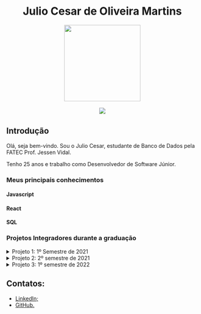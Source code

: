 <body>
  <div align="center">
    <h1>Julio Cesar de Oliveira Martins</h1>
    <kbd><img src="https://avatars.githubusercontent.com/u/49699769?s=400&u=b3668d7972d97e054e42d1695779df65794a3ce1&v=4" width="200px" height="200px"/></kbd>
    <p><a href="https://www.linkedin.com/in/juliocesar2811/"><img src="https://img.shields.io/badge/LinkedIn-0077B5?style=for-the-badge&logo=linkedin&logoColor=white"/></a></p>
  </div>
</body>

## Introdução

Olá, seja bem-vindo. Sou o Julio Cesar, estudante de Banco de Dados pela FATEC Prof. Jessen Vidal. 

Tenho 25 anos e trabalho como Desenvolvedor de Software Júnior. <br/>


### Meus principais conhecimentos

#### Javascript


#### React

#### SQL


### Projetos Integradores durante a graduação 
<details >
  <summary>Projeto 1: 1º Semestre de 2021</summary>
  
  # Projeto 1: 1º Semestre de 2021

  ### Parceiro Acadêmico
  Fatec Prof. Jessen Vidal (proposta realizada pelo docente responsável pela disciplina que ordenou o projeto)


  ### Visão do Projeto
  A proposta do projeto foi a elaboração de um website institucional visando a melhoria da visibilidade do centro de convivência infantil vó Maria Felix para o público de modo geral, onde o usuário poderá facilmente ter o acesso a informação sobre a ong como: sua criação, história, funcionamento e os projetos em andamento.

  os interessados em ajudar na causa poderão fazer inscrição para ser voluntariado, doações, projetos / parcerias e podem ajudar compartilhando a ong através do site.

  Link do repositório do projeto: https://github.com/juliocesar1316/Projeto-Site-Intitucional

  ### Tecnologias adotadas na solução

  #### HTML e CSS
  #### Javascript
  #### MySQL
  #### PHP

  ### Contribuições pessoais
  -modelagem do design do site na plataforma marvel
  -html e css junto com php
  -banco de dados

  ### Aprendizados Efetivos HS

</details>

<details>
  <summary>Projeto 2: 2º semestre de 2021</summary>

  # Projeto 2: 2º semestre de 2021

  ### Parceiro Acadêmico
  JetSoft <br/>

  <img src="https://pqtec.org.br/wpfiles/wp-content/uploads/2020/12/45e3ff8fb90b6638ab8b.jpg" alt="JetSoft" /><br/>
  ##### *Figura 01. JetSoft*

  ### Visão do Projeto

  O projeto foi elaborado para produzir um website para uma empresa de softwares que terceiriza serviços, onde ela terá a funcionalidade de emitir relatórios mensais apresentando o quadro de presença de colaboradores em posto de trabalhos acordados em contrato que passarão por um nível de aprovação. 

  Devido ao problema de falta de colaboradores se a empresa tiver acima de 20% de postos de trabalho em abertos, o mesmo paga multa de 35% do valor total do contrato e para que isso seja evitado outra funcionalidade do projeto e o quadro de colaboradores que possuirá alocações fixas e flutuantes parra caso ocorra eventos (férias, falta não justificada, licença diversas, demissão, entre outros). 

  Link do repositório do projeto: https://github.com/juliocesar1316/JetSoft

  ### Tecnologias adotadas na solução

  #### Flask
  #### HTML, CSS e JavaScript
  #### MySQL

  ### Contribuições pessoais
  -master
  -html, css e javascript
  -flask

  ### Aprendizados Efetivos HS

</details>

<details>
  <summary>Projeto 3: 1º semestre de 2022</summary>

  # Projeto 3: 1º semestre de 2022

  ## Parceiro Acadêmico
  tecsus <br/>
  ![image](https://media-exp1.licdn.com/dms/image/C560BAQHXLirwDSFr8w/company-logo_200_200/0/1601400075343?e=1671667200&v=beta&t=YrZM8vA81NGXAkaDahqHBGJqxY0gAzFTM6xDqingDkM)
  ##### *Figura 02. tecsus*

  ### Visão do Projeto

  O projeto foi elaborado para produzir um software de gerenciamento de contas para uma startup que busca por meio da tecnologia tornar o planeta mais sustentável.
  O sistema será desenvolvido para que o processo de cadastramento de contas, unidade, concessionarias e contratos possa ser simples e intuitivo, além de proporcionar ao usuário uma experiência mais dinâmica ao exibir as informações relevantes através de relatórios e gráficos descomplicados para análise

  Link do repositório do projeto: https://github.com/juliocesar1316/TecSus

  ### Tecnologias adotadas na solução

  #### - React
  #### - Spring - java
  #### - MySQL

  ### Contribuições pessoais

  Neste projeto eu estava atuando como Product Owner, onde era responsável pelo contato com cliente, definição de user storys, priorização do backlog e para este projeto eu realizei o design do mockup do aplicativo. 

  Após o contato com o cliente, foi possível a definição dos user storys e do mockup onde foi utilizado a ferramenta figma.
  <div id="table_use_cases" align="center" width="400">
    <table align="justify">
      <tr>
        <th>User Story id</th>
        <th>Como um (ator)</th>
        <th>Eu quero (ação)</th>
        <th>Para que seja possível (funcionalidade)</th>
        <th>Prioridade</th>
      </tr>
      <tr>
        <td>1</td>
        <td>Digitador</td>
        <td>Guardar no sistema os dados das contas de água para análises, relatórios e ter um controle de sistema</td>
        <td>Criar um cadastro de conta de água de maneira funcional e prático </td>
        <td>1</td>
      </tr>
      <tr>
        <td>2</td>
        <td>Digitador</td>
        <td>Guardar no sistema os dados das contas de energia para análises, relatórios e ter um controle de sistema</td>
        <td>Criar um cadastro de conta de energia de maneira funcional e prático </td>
        <td>2</td>
      </tr>
      <tr>
        <td>3</td>
        <td>Digitador</td>
        <td>Guardar no sistema dados de unidades e ou empresas para análises, relatórios e ter um controle de sistema</td>
        <td>Criar um cadastro de unidades de maneira funcional e prático </td>
        <td>3</td>
      </tr>
      <tr> 
        <td>4</td>
        <td>Digitador</td>
        <td>Guardar no sistema dados de concessionaria que faz o fornecimento para tais unidades para análises, relatórios e ter um controle de sistema</td>
        <td>Criar um cadastro de concessionarias de maneira funcional e prático </td>
        <td>4</td>
      </tr>
      <tr>
        <td>5</td>
        <td>Digitador</td>
        <td>Cadastrar os contratos acordado com os clientes e unidade com sua respectiva concessionaria do segmento de água/esgoto</td>
        <td>Criar um cadastro de contrato para contas de água/esgoto</td>
        <td>5</td>
      </tr>
      <tr>
        <td>6</td>
        <td>Digitador</td>
        <td>Cadastrar os contratos acordado com os clientes e unidade com sua respectiva concessionaria do segmento de energia</td>
        <td>Criar um cadastro de contrato para contas de energia</td>
        <td>6</td>
      </tr>
      <tr>
        <td>23</td>
        <td>Gestor, Digitador e Administrador</td>
        <td>Um sistema com bastante atalhos, que fique bem usual para os usuários e de fácil entendimento</td>
        <td>O sistema deve ser montado com menu lateral esquerdo com as abas de acesso totalmente limpo e de fácil acesso e para áreas externas do menu vão ser utilizados mais ou menos 100% da tela</td>
        <td>23</td>
      </tr>
    </table>
  </div>

  <img src="./midias/contrato_agua.png" width="800">
  <br>  # Figura 03. Tela de contrato de agua*
  <img src="./midias/pt1_conta_agua.png" width="800">
  <br> # Figura 04. Tela de conta de agua pt1*
  <img src="./midias/pt2_conta_agua.png" width="800">
  <br>
  # Figura 05. Tela de conta de agua pt2*
  <br>
  <br>
  Após cliente aprovar o mockup e a priorização de backlog, podemos começar a organizar os grupos de back-end e front-end. Para este projeto foi utilizado as linguagens React para front-end, Spring Boot para back-end e para o banco de dados foi utilizado o Mysql. As linguagens foram utilizadas por serem requisitos e pela preferência do grupo.

  Apesar de esta operando como Product Owner, possuo algumas experiencias com React e como meu grupo não tinha pessoas para o front eu decidi conciliar o PO com o desenvolvimento do front-end.

  De começo para auxiliar na programação das telas foi utilizado a biblioteca MaterialUi onde foi utilizado campos de input, botões e estilos. Como o react trabalha com componentes no nosso projeto não foi diferente, para cada parte das páginas foi criado um componente para facilitar na programação e userStates para que seja feito o controle do estado das variáveis.

  ```
  export default function EditConcessionaria({ dados, modalEdit }) {
  
    const classes = useStyles();
    const [cnpj, setCnpj] = useState(dados.cnpj);
    const [nome, setNome] = useState(dados.nome);
    const [segmento, setSegmento] = useState(dados.segmento);
    const [cep, setCep] = useState(dados.cep);
    const [rua, setRua] = useState(dados.rua);
    const [bairro, setBairro] = useState(dados.bairro);
    const [estado, setEstado] = useState(dados.uf);
    const [cidade, setCidade] = useState(dados.cidade);
    const [num_resid, setNum_resid] = useState(dados.numero);
    const [telefone, setTelefone] = useState(dados.telefone);
    const [inscricao_est, setInscricao_est] = useState(dados.inscricao_estadual);
    const [inscricao_unic, setInscricao_unic] = useState(
      dados.inscricao_especial
    );

    async function handleUpdate() {
      const data = {
        id: dados.id,
        cnpj: cnpj,
        nome: nome,
        segmento: segmento,
        cep: cep,
        rua: rua,
        bairro: bairro,
        cidade: cidade,
        uf: estado,
        numero: num_resid,
        telefone: telefone,
        inscricao_estadual: inscricao_est,
        inscricao_especial: inscricao_unic,
      };
      await fetch(`${baseURL}/concessionaria/atualizar`, {
        method: "PUT",
        headers: {
          "Content-Type": "application/json",
        },
        body: JSON.stringify(data),
      });
    }

    return (
      <form className={classes.root} onSubmit={handleUpdate}>
        <div className={classes.campo}>
          <TextField
            className={classes.text}
            required
            id="outlined-required"
            label="CNPJ"
            variant="outlined"
            fullWidth
            onChange={(e) => setCnpj(e.target.value)}
            value={cnpj}
          />
    ...
  ```

  O componente que foi criado acima é um Modal que aonde retorna os dados que foram salvos e edita as informações. Usando o useState é possível guardar o dado salvo e editá-lo como segundo estado da variável. A função handleUpdate é executado após apertar o botão de enviar onde ele pega todas as alterações e atualiza os dados. No returno desse componente tem os inputs e as label que serão mostradas nesse modal.

  Esse é um exemplo de um componente de dados que retorna os dados da concessionaria para editar e assim como esse outros foram montados como inserir, editar e excluir dados do app.

  Para última sprint foi acordado com o cliente que era para ser inserido uma página de relatório com gráficos relacionados a contas de água e contas de energia inseridos.

  Para o gráfico optei por utilizar a biblioteca recharts para react onde ele consegue gerar um gráfico com os dados das contas.

  ```
  import {
  AreaChart,
  XAxis,
  YAxis,
  CartesianGrid,
  Tooltip,
  Area,
} from "recharts";
import FormControl from "@material-ui/core/FormControl";
import RadioGroup from "@material-ui/core/RadioGroup";
import FormControlLabel from "@material-ui/core/FormControlLabel";
import { useState } from "react";
import Radio from "@material-ui/core/Radio";
import "./style.css";

function GraficoAgua({ listaRelatorioAguas }) {
  const [variavelY, setVariavelY] = useState();
  const [legenda, setLegenda] = useState();
  const [checked, setChecked] = useState("Valor Total R$");

  const handleChange = (event) => {
    setChecked(event.target.value);
  };

  const dataConsumo = listaRelatorioAguas.map((x) => {
    const arrayData = x.data_emissao.split("-");
    const ano = `${arrayData[0]}`;
    const mes = `${arrayData[1]}`;
    return {
      name: `${mes}/${ano}`,
      uv: x.consumo_m3,
    };
  });

  const daTaValorTotal = listaRelatorioAguas.map((x) => {
    const arrayData = x.data_emissao.split("-");
    const ano = `${arrayData[0]}`;
    const mes = `${arrayData[1]}`;
    return {
      name: `${mes}/${ano}`,
      uv: x.valor_total,
    };
  });

  return (
    <div className="main-dados">
      <div className="Agua">
        <AreaChart
          width={900}
          height={450}
          data={variavelY ? variavelY : daTaValorTotal}
          margin={{ top: 30, right: 20, left: 0, bottom: 0 }}
        >
          <defs>
            <linearGradient id="colorUv" x1="0" y1="0" x2="0" y2="2">
              <stop offset="5%" stopColor="#5664D2" stopOpacity={0.8} />
              <stop offset="95%" stopColor="#5664D2" stopOpacity={0} />
            </linearGradient>
          </defs>
          <XAxis dataKey="name" />
          <YAxis />
          <CartesianGrid strokeDasharray="3 3" />
          <Tooltip />
          <Area
            type="monotone"
            name={legenda ? legenda : "Valor Total (R$)"}
            dataKey="uv"
            stroke="#5664D2"
            fillOpacity={1}
            fill="url(#colorUv)"
          />
        </AreaChart>
      </div>
      <div className="buttons">
        <FormControl component="fieldset">
          <RadioGroup row value={checked} onChange={handleChange}>
            <FormControlLabel
              value="Valor Total R$"
              control={<Radio />}
              label="Valor Total R$"
              onClick={() => {
                setVariavelY(daTaValorTotal);
                setLegenda("Valor Total (R$)");
              }}
            />
            <FormControlLabel
              value="Consumo Mês (M³)"
              control={<Radio />}
              label="Consumo Mês (M³)"
              onClick={() => {
                setVariavelY(dataConsumo);
                setLegenda("Consumo Mês (M³)");
              }}
            />
          </RadioGroup>
        </FormControl>
      </div>
    </div>
  );
}

export default GraficoAgua;
  ```
O código acima monta o gráfico através dos dados recebidos no JSON do back-end e filtra de acordo com os valor total mensal e consumo mensal.

Abaixo um gif de como ficou a montagem desse gráfico e os filtros.
<img align="center"  src = "midias/relatorios_e_graficos.gif"/>

E com isso é finalizado a api, colocamos o back-end no heroku para facilitar na requisição de dados do front-end e conseguimos entregar um bom projeto, o cliente ficou satisfeito com o resultado.

Porém nesta api eu estava como product owner porém dois integrantes que ficaram na parte do front não acabaram ajudando muito, então acabei que fiquei mais empenhado como desenvolvedor, mas nunca deixando minhas tarefas como product owner de lado. 

#### Hard Skills Efetivamente Desenvolvidas

-Figma<br>
  Para montagem do mockup do projeto.<br>
-React <br>
  Foi utilizado para montagem do front end junto com algumas bibliotecas como recharts e material ui<br>
-Heroku<br>
  Utilizado para hospedagem da parte do back-end do projeto<br>
-MySql<br>
  Utilizado para guardar os dados dos formulários e dados do front-end<br>

#### Soft Skills Efetivamente Desenvolvidas
-Comunicação<br>
  Utilizada para estabelecer os critérios e validação com o cliente e para comunicar com o grupo<br>
-Escuta Ativa<br>
  Utilizada para coletar ideais, críticas e soluções para entender e desenvolver melhor o projeto e para melhor experiencia do usuário<br>
-Trabalho em Equipe<br>
  Utilizado para a montagem geral do projeto, coleta de ideias e ajudar o grupo nas partes que sentem dificuldade para assim gerar um bom trabalho em um bom tempo.<br>
-Liderança<br>
  Utilizado para liderar o grupo da melhor forma possível de acordo com os critérios e gosto do cliente e como desenvolvedor liderar o front-end para que fique adequado e o cliente fique satisfeito <br>

### Aprendizados Efetivos HS

Neste projeto foi possível aprender bastantes coisas tanto de hard skills quanto de soft skills, apesar de todos os transtornos e problemas.

Foi o primeiro projeto que pude trabalhar como product owner, a princípio foi uma grande luta pois nas primeiras sprints que é feito a montagem do user storys, o mockup e validar tudo com o cliente, antes de começar de fato a produção do projeto. Meu grupo ajudou bastante nessa hora com ideias e complementos, professores também ajudaram bastantes pois tinha vezes que a gente não entendia muito bem como fazer um bom planejamento e montagem para mostrar para o cliente.

tudo deu certo como planejamos, o cliente aprovou nosso mockup e user stories e assim podemos começar a programar, porém tivemos problemas com alguns integrantes que não ajudaram e atrasaram entregas, então optei por ficar responsável pelo front-end, onde aprendi a liderar, organizar e realizar coding dojo para conseguir ajudar essas pessoas e assim criar um bom produto para o cliente. 

Mas tudo deu certo no final, aprendi bastante a mexer no figma, a identificar a dor do cliente, qual seria a causa e a solução do problema, liderar um grupo do front-end, programar em react junto com back-end Java, fazer a junção das duas partes, para que o sistema fique completo e a como relacionar o cliente quando algo planejado acaba não dando certo. Foi de grande aprendizado essa api e acredito que a que mais tive resultados satisfatórios. 

</details>

## Contatos:

- [LinkedIn;](https://www.linkedin.com/in/juliocesar2811/)
- [GitHub.](https://github.com/juliocesar1316) 

